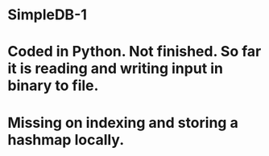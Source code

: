 # SimpleDB-1
# Coded in Python. Not finished. So far it is reading and writing input in binary to file.
# Missing on indexing and storing a hashmap locally.

